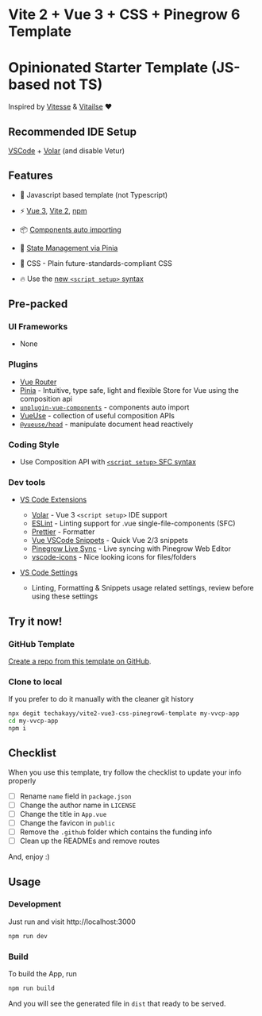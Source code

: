 # Vite 2 + Vue 3 + CSS + Pinegrow 6 Template

# Opinionated Starter Template (JS-based not TS)

Inspired by [Vitesse](https://github.com/antfu/vitesse) & [Vitailse](https://github.com/zynth17/vitailse) ❤

## Recommended IDE Setup

[VSCode](https://code.visualstudio.com/) + [Volar](https://marketplace.visualstudio.com/items?itemName=johnsoncodehk.volar) (and disable Vetur)

## Features

-   🦾 Javascript based template (not Typescript)

-   ⚡️ [Vue 3](https://github.com/vuejs/vue-next), [Vite 2](https://github.com/vitejs/vite), [npm](https://npmjs.com/)

-   📦 [Components auto importing](./src/components)

-   🍍 [State Management via Pinia](https://pinia.esm.dev/)

-   🎨 CSS - Plain future-standards-compliant CSS

-   🔥 Use the [new `<script setup>` syntax](https://github.com/vuejs/rfcs/pull/227)

## Pre-packed

### UI Frameworks

-   None

### Plugins

-   [Vue Router](https://github.com/vuejs/vue-router)
-   [Pinia](https://pinia.esm.dev) - Intuitive, type safe, light and flexible Store for Vue using the composition api
-   [`unplugin-vue-components`](https://github.com/antfu/unplugin-vue-components) - components auto import
-   [VueUse](https://github.com/antfu/vueuse) - collection of useful composition APIs
-   [`@vueuse/head`](https://github.com/vueuse/head) - manipulate document head reactively

### Coding Style

-   Use Composition API with [`<script setup>` SFC syntax](https://github.com/vuejs/rfcs/pull/227)

### Dev tools

-   [VS Code Extensions](./.vscode/extensions.json)

    -   [Volar](https://marketplace.visualstudio.com/items?itemName=johnsoncodehk.volar) - Vue 3 `<script setup>` IDE support
    -   [ESLint](https://marketplace.visualstudio.com/items?itemName=dbaeumer.vscode-eslint) - Linting support for .vue single-file-components (SFC)
    -   [Prettier](https://marketplace.visualstudio.com/items?itemName=esbenp.prettier-vscode) - Formatter
    -   [Vue VSCode Snippets](https://marketplace.visualstudio.com/items?itemName=sdras.vue-vscode-snippets) - Quick Vue 2/3 snippets
    -   [Pinegrow Live Sync](https://marketplace.visualstudio.com/items?itemName=Pinegrow.pinegrow-vscode) - Live syncing with Pinegrow Web Editor
    -   [vscode-icons](https://marketplace.visualstudio.com/items?itemName=vscode-icons-team.vscode-icons) - Nice looking icons for files/folders

-   [VS Code Settings](./.vscode/settings.json)
    -   Linting, Formatting & Snippets usage related settings, review before using these settings

## Try it now!

### GitHub Template

[Create a repo from this template on GitHub](https://github.com/techakayy/vite2-vue3-css-pinegrow6-template/generate).

### Clone to local

If you prefer to do it manually with the cleaner git history

```bash
npx degit techakayy/vite2-vue3-css-pinegrow6-template my-vvcp-app
cd my-vvcp-app
npm i
```

## Checklist

When you use this template, try follow the checklist to update your info properly

-   [ ] Rename `name` field in `package.json`
-   [ ] Change the author name in `LICENSE`
-   [ ] Change the title in `App.vue`
-   [ ] Change the favicon in `public`
-   [ ] Remove the `.github` folder which contains the funding info
-   [ ] Clean up the READMEs and remove routes

And, enjoy :)

## Usage

### Development

Just run and visit http://localhost:3000

```bash
npm run dev
```

### Build

To build the App, run

```bash
npm run build
```

And you will see the generated file in `dist` that ready to be served.
